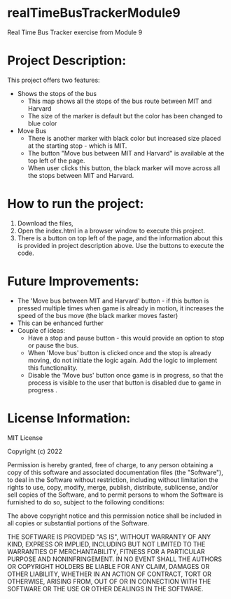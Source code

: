 # realTimeBusTrackerModule9
Real Time Bus Tracker exercise from Module 9

# Project Description: 
This project offers two features: 
- Shows the stops of the bus 
  - This map shows all the stops of the bus route between MIT and Harvard
  - The size of the marker is default but the color has been changed to blue color
- Move Bus  
  - There is another marker with black color but increased size placed at the starting stop - which is MIT. 
  - The button "Move bus between MIT and Harvard" is available at the top left of the page. 
  - When user clicks this button, the black marker will move across all the stops between MIT and Harvard.  

# How to run the project:
1. Download the files, 
2. Open the index.html in a browser window to execute this project. 
3. There is a button on top left of the page, and the information about this is provided in project description above. Use the buttons to execute the code. 

# Future Improvements:
- The 'Move bus between MIT and Harvard' button - if this button is pressed multiple times when game is already in motion, it increases the speed of the bus move (the black marker moves faster)
- This can be enhanced further 
- Couple of ideas: 
  - Have a stop and pause button - this would provide an option to stop or pause the bus. 
  - When 'Move bus' button is clicked once and the stop is already moving, do not initiate the logic again. Add the logic to implement this functionality.
  - Disable the 'Move bus' button once game is in progress, so that the process is visible to the user that button is disabled due to game in progress . 
  

# License Information: 
MIT License

Copyright (c) 2022

Permission is hereby granted, free of charge, to any person obtaining a copy
of this software and associated documentation files (the "Software"), to deal
in the Software without restriction, including without limitation the rights
to use, copy, modify, merge, publish, distribute, sublicense, and/or sell
copies of the Software, and to permit persons to whom the Software is
furnished to do so, subject to the following conditions:

The above copyright notice and this permission notice shall be included in all
copies or substantial portions of the Software.

THE SOFTWARE IS PROVIDED "AS IS", WITHOUT WARRANTY OF ANY KIND, EXPRESS OR
IMPLIED, INCLUDING BUT NOT LIMITED TO THE WARRANTIES OF MERCHANTABILITY,
FITNESS FOR A PARTICULAR PURPOSE AND NONINFRINGEMENT. IN NO EVENT SHALL THE
AUTHORS OR COPYRIGHT HOLDERS BE LIABLE FOR ANY CLAIM, DAMAGES OR OTHER
LIABILITY, WHETHER IN AN ACTION OF CONTRACT, TORT OR OTHERWISE, ARISING FROM,
OUT OF OR IN CONNECTION WITH THE SOFTWARE OR THE USE OR OTHER DEALINGS IN THE
SOFTWARE.
